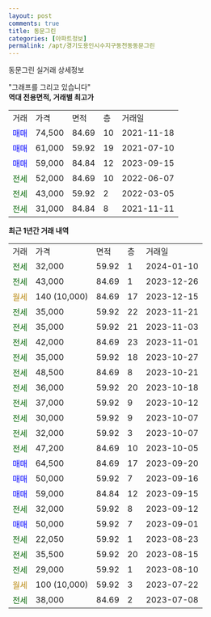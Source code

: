 ```yaml
---
layout: post
comments: true
title: 동문그린
categories: [아파트정보]
permalink: /apt/경기도용인시수지구동천동동문그린
---
```


동문그린 실거래 상세정보

<script type="text/javascript">
  google.charts.load('current', {'packages':['line', 'corechart']});
  google.charts.setOnLoadCallback(drawChart);

  function drawChart() {
    var data = new google.visualization.DataTable();
    data.addColumn('date', '거래일');
    data.addColumn('number', "매매");
    data.addColumn('number', "전세");
    data.addColumn('number', "전매");

    data.addRows([[new Date(Date.parse("2024-01-10")), null, 32000, null], [new Date(Date.parse("2023-12-26")), null, 43000, null], [new Date(Date.parse("2023-12-15")), null, null, null], [new Date(Date.parse("2023-11-21")), null, 35000, null], [new Date(Date.parse("2023-11-03")), null, 35000, null], [new Date(Date.parse("2023-11-01")), null, 42000, null], [new Date(Date.parse("2023-10-27")), null, 35000, null], [new Date(Date.parse("2023-10-21")), null, 48500, null], [new Date(Date.parse("2023-10-18")), null, 36000, null], [new Date(Date.parse("2023-10-12")), null, 37000, null], [new Date(Date.parse("2023-10-07")), null, 30000, null], [new Date(Date.parse("2023-10-07")), null, 32000, null], [new Date(Date.parse("2023-10-05")), null, 47200, null], [new Date(Date.parse("2023-09-20")), 64500, null, null], [new Date(Date.parse("2023-09-16")), 50000, null, null], [new Date(Date.parse("2023-09-15")), 59000, null, null], [new Date(Date.parse("2023-09-12")), null, 32000, null], [new Date(Date.parse("2023-09-01")), 50000, null, null], [new Date(Date.parse("2023-08-23")), null, 22050, null], [new Date(Date.parse("2023-08-15")), null, 35500, null], [new Date(Date.parse("2023-08-10")), null, 29000, null], [new Date(Date.parse("2023-07-22")), null, null, null], [new Date(Date.parse("2023-07-08")), null, 38000, null]]);

    var options = {
      hAxis: {
        format: 'yyyy/MM/dd'
      },    
      lineWidth: 0,
      pointsVisible: true,    
      title: '최근 1년간 유형별 실거래가 분포',
      legend: { position: 'bottom' }
    };

    var formatter = new google.visualization.NumberFormat({pattern:'###,###'} );
    formatter.format(data, 1);
    formatter.format(data, 2);
    
    setTimeout(function() {
        var chart = new google.visualization.LineChart(document.getElementById('columnchart_material'));
        chart.draw(data, (options));
        document.getElementById('loading').style.display = 'none';
    }, 200);
  }
</script>


<div id="loading" style="z-index:20; display: block; margin-left: 0px">"그래프를 그리고 있습니다"</div>
<div id="columnchart_material" style="width: 95%; margin-left: 0px; display: block"></div>
<!-- contents start -->
<b>역대 전용면적, 거래별 최고가</b>
<table class="sortable">
    <tr>
      <td>거래</td>
      <td>가격</td>
      <td>면적</td>
      <td>층</td>
      <td>거래일</td>
    </tr>
        <tr>
          <td><a style="color: blue">매매</a></td>
          <td>74,500</td>
          <td>84.69</td>
          <td>10</td>
          <td>2021-11-18</td>
        </tr>            <tr>
          <td><a style="color: blue">매매</a></td>
          <td>61,000</td>
          <td>59.92</td>
          <td>19</td>
          <td>2021-07-10</td>
        </tr>            <tr>
          <td><a style="color: blue">매매</a></td>
          <td>59,000</td>
          <td>84.84</td>
          <td>12</td>
          <td>2023-09-15</td>
        </tr>        
        <tr>
              <td><a style="color: darkgreen">전세</a></td>
              <td>52,000</td>
              <td>84.69</td>
              <td>10</td>
              <td>2022-06-07</td>
            </tr>            <tr>
              <td><a style="color: darkgreen">전세</a></td>
              <td>43,000</td>
              <td>59.92</td>
              <td>2</td>
              <td>2022-03-05</td>
            </tr>            <tr>
              <td><a style="color: darkgreen">전세</a></td>
              <td>31,000</td>
              <td>84.84</td>
              <td>8</td>
              <td>2021-11-11</td>
            </tr>        
    
</table>

<b>최근 1년간 거래 내역</b>

<table class="sortable">
    <tr>
      <td>거래</td>
      <td>가격</td>
      <td>면적</td>
      <td>층</td>
      <td>거래일</td>
    </tr>
    <tr>
      <td><a style="color: darkgreen">전세</a></td>
      <td>32,000</td>
      <td>59.92</td>
      <td>1</td>
      <td>2024-01-10</td>
    </tr>          <tr>
      <td><a style="color: darkgreen">전세</a></td>
      <td>43,000</td>
      <td>84.69</td>
      <td>1</td>
      <td>2023-12-26</td>
    </tr>          <tr>
      <td><a style="color: darkgoldenrod">월세</a></td>
      <td>140 (10,000)</td>
      <td>84.69</td>
      <td>17</td>
      <td>2023-12-15</td>
    </tr>          <tr>
      <td><a style="color: darkgreen">전세</a></td>
      <td>35,000</td>
      <td>59.92</td>
      <td>22</td>
      <td>2023-11-21</td>
    </tr>          <tr>
      <td><a style="color: darkgreen">전세</a></td>
      <td>35,000</td>
      <td>59.92</td>
      <td>21</td>
      <td>2023-11-03</td>
    </tr>          <tr>
      <td><a style="color: darkgreen">전세</a></td>
      <td>42,000</td>
      <td>84.69</td>
      <td>23</td>
      <td>2023-11-01</td>
    </tr>          <tr>
      <td><a style="color: darkgreen">전세</a></td>
      <td>35,000</td>
      <td>59.92</td>
      <td>18</td>
      <td>2023-10-27</td>
    </tr>          <tr>
      <td><a style="color: darkgreen">전세</a></td>
      <td>48,500</td>
      <td>84.69</td>
      <td>8</td>
      <td>2023-10-21</td>
    </tr>          <tr>
      <td><a style="color: darkgreen">전세</a></td>
      <td>36,000</td>
      <td>59.92</td>
      <td>20</td>
      <td>2023-10-18</td>
    </tr>          <tr>
      <td><a style="color: darkgreen">전세</a></td>
      <td>37,000</td>
      <td>59.92</td>
      <td>9</td>
      <td>2023-10-12</td>
    </tr>          <tr>
      <td><a style="color: darkgreen">전세</a></td>
      <td>30,000</td>
      <td>59.92</td>
      <td>9</td>
      <td>2023-10-07</td>
    </tr>          <tr>
      <td><a style="color: darkgreen">전세</a></td>
      <td>32,000</td>
      <td>59.92</td>
      <td>3</td>
      <td>2023-10-07</td>
    </tr>          <tr>
      <td><a style="color: darkgreen">전세</a></td>
      <td>47,200</td>
      <td>84.69</td>
      <td>10</td>
      <td>2023-10-05</td>
    </tr>          <tr>
      <td><a style="color: blue">매매</a></td>
      <td>64,500</td>
      <td>84.69</td>
      <td>17</td>
      <td>2023-09-20</td>
    </tr>          <tr>
      <td><a style="color: blue">매매</a></td>
      <td>50,000</td>
      <td>59.92</td>
      <td>7</td>
      <td>2023-09-16</td>
    </tr>          <tr>
      <td><a style="color: blue">매매</a></td>
      <td>59,000</td>
      <td>84.84</td>
      <td>12</td>
      <td>2023-09-15</td>
    </tr>          <tr>
      <td><a style="color: darkgreen">전세</a></td>
      <td>32,000</td>
      <td>59.92</td>
      <td>8</td>
      <td>2023-09-12</td>
    </tr>          <tr>
      <td><a style="color: blue">매매</a></td>
      <td>50,000</td>
      <td>59.92</td>
      <td>7</td>
      <td>2023-09-01</td>
    </tr>          <tr>
      <td><a style="color: darkgreen">전세</a></td>
      <td>22,050</td>
      <td>59.92</td>
      <td>1</td>
      <td>2023-08-23</td>
    </tr>          <tr>
      <td><a style="color: darkgreen">전세</a></td>
      <td>35,500</td>
      <td>59.92</td>
      <td>20</td>
      <td>2023-08-15</td>
    </tr>          <tr>
      <td><a style="color: darkgreen">전세</a></td>
      <td>29,000</td>
      <td>59.92</td>
      <td>1</td>
      <td>2023-08-10</td>
    </tr>          <tr>
      <td><a style="color: darkgoldenrod">월세</a></td>
      <td>100 (10,000)</td>
      <td>59.92</td>
      <td>3</td>
      <td>2023-07-22</td>
    </tr>          <tr>
      <td><a style="color: darkgreen">전세</a></td>
      <td>38,000</td>
      <td>84.69</td>
      <td>2</td>
      <td>2023-07-08</td>
    </tr>      </table>
<!-- contents end -->    

